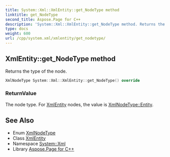 ```yaml
---
title: System::Xml::XmlEntity::get_NodeType method
linktitle: get_NodeType
second_title: Aspose.Page for C++
description: 'System::Xml::XmlEntity::get_NodeType method. Returns the type of the node in C++.'
type: docs
weight: 600
url: /cpp/system.xml/xmlentity/get_nodetype/
---
```

## XmlEntity::get_NodeType method


Returns the type of the node.

```cpp
XmlNodeType System::Xml::XmlEntity::get_NodeType() override
```


### ReturnValue

The node type. For [XmlEntity](../) nodes, the value is [XmlNodeType::Entity](../../xmlnodetype/).

## See Also

* Enum [XmlNodeType](../../xmlnodetype/)
* Class [XmlEntity](../)
* Namespace [System::Xml](../../)
* Library [Aspose.Page for C++](../../../)

